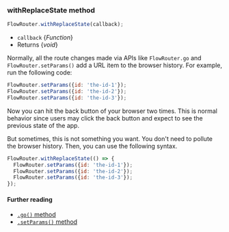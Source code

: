 ### withReplaceState method

```js
FlowRouter.withReplaceState(callback);
```
 - `callback` {*Function*}
 - Returns {*void*}

Normally, all the route changes made via APIs like `FlowRouter.go` and `FlowRouter.setParams()` add a URL item to the browser history. For example, run the following code:

```js
FlowRouter.setParams({id: 'the-id-1'});
FlowRouter.setParams({id: 'the-id-2'});
FlowRouter.setParams({id: 'the-id-3'});
```

Now you can hit the back button of your browser two times. This is normal behavior since users may click the back button and expect to see the previous state of the app.

But sometimes, this is not something you want. You don't need to pollute the browser history. Then, you can use the following syntax.

```js
FlowRouter.withReplaceState(() => {
  FlowRouter.setParams({id: 'the-id-1'});
  FlowRouter.setParams({id: 'the-id-2'});
  FlowRouter.setParams({id: 'the-id-3'});
});
```

#### Further reading
 - [`.go()` method](https://github.com/veliovgroup/flow-router/blob/master/docs/api/go.md)
 - [`.setParams()` method](https://github.com/veliovgroup/flow-router/blob/master/docs/api/setParams.md)

